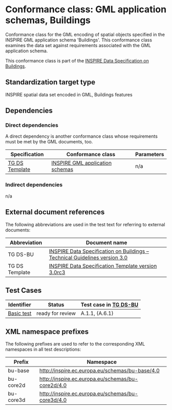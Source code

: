 # Conformance class: GML application schemas, Buildings

Conformance class for the GML encoding of spatial objects specified in the INSPIRE GML application schema 'Buildings'. This conformance class examines the data set against requirements associated with the GML application schema.

This conformance class is part of the [INSPIRE Data Specification on Buildings](../README.md).

## Standardization target type

INSPIRE spatial data set encoded in GML, Buildings features

## Dependencies

### Direct dependencies

A direct dependency is another conformance class whose requirements must be met by the GML documents, too.

| Specification | Conformance class | Parameters | 
| ------------- | ----------------- | ---------- |
| [TG DS Template](#ref_TG_DS_tmpl) | [INSPIRE GML application schemas](http://inspire.ec.europa.eu/id/ats/data/3.0rc3/schemas) | n/a |

### Indirect dependencies

n/a
 
## External document references

The following abbreviations are used in the test text for referring to external documents:

Abbreviation                     | Document name
-------------------------------- | --------------------------------------------------
TG DS-BU <a name="ref_TG_DS_BU"></a>   | [INSPIRE Data Specification on Buildings – Technical Guidelines version 3.0](https://inspire.ec.europa.eu/documents/Data_Specifications/INSPIRE_DataSpecification_BU_v3.0.pdf)
TG DS Template <a name="ref_TG_DS_tmpl"></a>   | [INSPIRE Data Specification Template version 3.0rc3](http://inspire.jrc.ec.europa.eu/documents/Data_Specifications/INSPIRE_DataSpecification_Template_v3.0rc3.pdf)

## Test Cases

| Identifier                                                        | Status   | Test case in [TG DS-BU](#ref_TG_DS_BU)  |
| ----------------------------------------------------------------- | -------- | ------------ |
| [Basic test](./basic.md)  | ready for review  | A.1.1, (A.6.1)  |

## XML namespace prefixes <a name="namespaces"></a>

The following prefixes are used to refer to the corresponding XML namespaces in all test descriptions:

Prefix         | Namespace
-------------- | -------------------------------------------------
bu-base    	   | http://inspire.ec.europa.eu/schemas/bu-base/4.0
bu-core2d  	   | http://inspire.ec.europa.eu/schemas/bu-core2d/4.0
bu-core3d  	   | http://inspire.ec.europa.eu/schemas/bu-core3d/4.0
